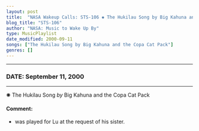 ```yaml
---
layout: post
title:  "NASA Wakeup Calls: STS-106 ✺ The Hukilau Song by Big Kahuna and the Copa Cat Pack ⊹ September 11, 2000"
blog_title: "STS-106"
author: "NASA: Music to Wake Up By"
type: MusicPlaylist
date_modified: 2000-09-11
songs: ["The Hukilau Song by Big Kahuna and the Copa Cat Pack"]
genres: []
---
```


----
### DATE: September 11, 2000
----
✺ The Hukilau Song *by* Big Kahuna and the Copa Cat Pack  

#### Comment:
* was played for Lu at the request of his sister.



<br/>
<center>
	<a target="_blank"
	   href="https://twitter.com/intent/tweet?hashtags=Space,NASA,Playlist,NASAWakeupCalls,SpaceProgram&text=🚀 {{ page.author}}, '{{ page.songs.first }}' {{ page.title }}, {{ page.date | date: '%B %d, %Y' }}, {{ site.url }}{{ page.url }}&via=nasawakeupcalls"><i class="fab fa-twitter" title="Tweet this page" alt="Tweet this page" style="font-size: 1.3em;"></i></a>
	&nbsp; 	<i class="fas fa-user-astronaut" style="font-size: 1.5em;"></i> &nbsp;
    <a id="custom_amazon_link"
       type="amzn" search="#"
       category="popular music">
    <i class="fab fa-amazon" style="font-size: 1.3em;"></i></a>
</center>

<!-- Randomly resolve an individual entry from a song array -->
<script src="/assets/javascript/seedrandom.min.js"></script>
<script>
  var wake_me_up = ["The Hukilau Song by Big Kahuna and the Copa Cat Pack"];
  var prng = new Math.seedrandom();
  function randomSong() {
    song = wake_me_up[Math.floor(Math.random() * wake_me_up.length)];
    var amazon_link = document.getElementById("custom_amazon_link");
    amazon_link.setAttribute("search", song);
  }
  window.onload = randomSong();
</script>
